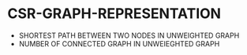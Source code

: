 # CSR-GRAPH-REPRESENTATION
* SHORTEST PATH BETWEEN TWO NODES IN UNWEIGHTED GRAPH
* NUMBER OF CONNECTED GRAPH IN UNWEIEGHTED GRAPH
